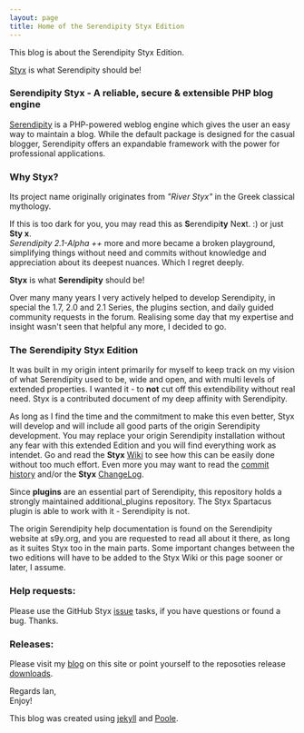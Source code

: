 ```yaml
---
layout: page
title: Home of the Serendipity Styx Edition
---
```


This blog is about the Serendipity Styx Edition.

[Styx](https://github.com/ophian/styx) is what Serendipity should be!

### Serendipity Styx - A reliable, secure &amp; extensible PHP blog engine

[Serendipity](https://s9y.org) is a PHP-powered weblog engine which gives the user an easy way to maintain a blog. While the default package is designed for the casual blogger, Serendipity offers an expandable framework with the power for professional applications.

### Why Styx?

Its project name originally originates from _"River Styx"_ in the Greek classical mythology.

If this is too dark for you, you may read this as **S**erendipi**ty** Ne**x**t. :) or just **Sty x**.  
_Serendipity 2.1-Alpha ++_ more and more became a broken playground, simplifying things without need and commits without knowledge and appreciation about its deepest nuances. Which I regret deeply.

**Styx** is what **Serendipity** should be!

Over many many years I very actively helped to develop Serendipity, in special the 1.7, 2.0 and 2.1 Series, the plugins section, and daily guided community requests in the forum. Realising some day that my expertise and insight wasn't seen that helpful any more, I decided to go.

### The Serendipity Styx Edition

It was built in my origin intent primarily for myself to keep track on my vision of what Serendipity used to be, wide and open, and with multi levels of extended properties. I wanted it - to **not** cut off this extendibility without real need. Styx is a contributed document of my deep affinity with Serendipity.

As long as I find the time and the commitment to make this even better, Styx will develop and will include all good parts of the origin Serendipity development. You may replace your origin Serendipity installation without any fear with this extended Edition and you will find everything work as intendet. Go and read the **Styx** [Wiki](https://github.com/ophian/styx/wiki) to see how this can be easily done without too much effort. Even more you may want to read the [commit history](https://github.com/ophian/styx/commits/master) and/or the **Styx** [ChangeLog](https://github.com/ophian/styx/blob/master/docs/NEWS).

Since **plugins** are an essential part of Serendipity, this repository holds a strongly maintained additional_plugins repository. The Styx Spartacus plugin is able to work with it - Serendipity is not.

The origin Serendipity help documentation is found on the Serendipity website at s9y.org, and you are requested to read all about it there, as long as it suites Styx too in the main parts. Some important changes between the two editions will have to be added to the Styx Wiki or this page sooner or later, I assume.

### Help requests:

Please use the GitHub Styx [issue](https://github.com/ophian/styx/issues) tasks, if you have questions or found a bug. Thanks.

### Releases:

Please visit my [blog](https://ophian.github.io/) on this site or point yourself to the reposoties release [downloads](https://github.com/ophian/styx/releases).

Regards Ian,  
Enjoy!

This blog was created using [jekyll](http://jekyllrb.com/) and [Poole](http://getpoole.com/).
